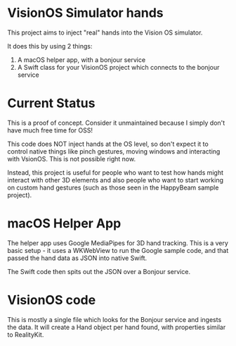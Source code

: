 #  VisionOS Simulator hands

This project aims to inject "real" hands into the Vision OS simulator.

It does this by using 2 things:

1) A macOS helper app, with a bonjour service
2) A Swift class for your VisionOS project which connects to the bonjour service

# Current Status

This is a proof of concept.  Consider it unmaintained because I simply don't have much free time for OSS!

This code does NOT inject hands at the OS level, so don't expect it to control native things like pinch gestures, moving windows and interacting with VsionOS.  This is not possible right now.

Instead, this project is useful for people who want to test how hands might interact with other 3D elements and also people who want to start working on custom hand gestures (such as those seen in the HappyBeam sample project).

# macOS Helper App

The helper app uses Google MediaPipes for 3D hand tracking.  This is a very basic setup - it uses a WKWebView to run the Google sample code, and that passed the hand data as JSON into native Swift.

The Swift code then spits out the JSON over a Bonjour service.

# VisionOS code

This is mostly a single file which looks for the Bonjour service and ingests the data.  It will create a Hand object per hand found, with properties similar to RealityKit.
